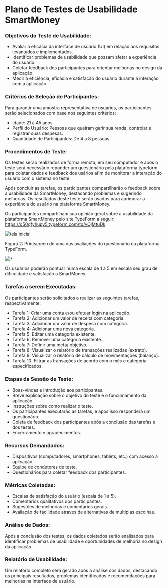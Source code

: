 # Plano de Testes de Usabilidade SmartMoney

### Objetivos do Teste de Usabilidade:
- Avaliar a eficácia da interface de usuário (UI) em relação aos requisitos levantados e implementados.
- Identificar problemas de usabilidade que possam afetar a experiência do usuário.
- Coletar feedback dos participantes para orientar melhorias no design da aplicação.
- Medir a eficiência, eficácia e satisfação do usuário durante a interação com a aplicação.

### Critérios de Seleção de Participantes:
Para garantir uma amostra representativa de usuários, os participantes serão selecionados com base nos seguintes critérios:

- Idade: 21 a 45 anos
- Perfil do Usuário: Pessoas que queiram gerir sua renda, controlar e registrar suas despesas.
- Quantidade de Participantes: De 4 a 8 pessoas.

### Procedimentos de Teste:
Os testes serão realizados de forma remota, em seu computador e após o teste será necessário reponder um questionário pela plataforma typeform  para coletar dados e feedback dos usários afim de monitorar a interação do usuário com o sistema no teste.

Após concluir as tarefas, os participantes compartilharão o feedback sobre a usabilidade da SmartMoney, destacando problemas e sugerindo melhorias. Os resultados deste teste serão usados para aprimorar a experiência do usuário na plataforma SmartMoney.

Os participantes compartilham sua opinião geral sobre a usabilidade da plataforma SmartMoney pelo site TypeForm a seguir: 
https://d50qfyhupy5.typeform.com/to/vOjMtuDk

![tela inicial](https://github.com/ICEI-PUC-Minas-PMV-ADS/pmv-ads-2023-2-e2-proj-int-t8-smartmoney/assets/89883311/dec2df6f-8798-4f30-832f-48a5beb2dde2)

Figura 2: Printscreen de uma das avaliações do questionário na plataforma TypeForm.

![7](https://github.com/ICEI-PUC-Minas-PMV-ADS/pmv-ads-2023-2-e2-proj-int-t8-smartmoney/assets/89883311/d448e1ae-cd9d-4303-b9ef-2905e7ad35d7)


Os usuários poderão pontuar numa escala de 1 a 5 em escala seu grau de dificuldade e satisfação a SmartMoney.


### Tarefas a serem Executadas:
Os participantes serão solicitados a realizar as seguintes tarefas, respectivamente:

- Tarefa 1: Criar uma conta e/ou efetuar login na aplicação.
- Tarefa 2: Adicionar um valor de receita com categoria.
- Tarefa 3: Adicionar um valor de despesa com categoria.
- Tarefa 4: Adicionar uma nova categoria.
- Tarefa 5: Editar uma categoria existente.
- Tarefa 6: Remover uma categoria existente.
- Tarefa 7: Definir uma meta/ objetivo.
- Tarefa 8: Visualizar o relatório de transações realizadas (extrato).
- Tarefa 9: Visualizar o relatório de cálculo de movimentações (balanço).
- Tarefa 10: Filtrar as transações de acordo com o mês e categoria especificados.

### Etapas da Sessão de Teste:
- Boas-vindas e introdução aos participantes.
- Breve explicação sobre o objetivo do teste e o funcionamento da aplicação.
- Instruções sobre como realizar o teste.
- Os participantes executarão as tarefas, e após isso responderá um questionário.
- Coleta de feedback dos participantes após a conclusão das tarefas e dos testes.
- Encerramento e agradecimentos.

### Recursos Demandados:
- Dispositivos (computadores, smartphones, tablets, etc.) com acesso à aplicação.
- Equipe de condutores de teste.
- Questionários para coletar feedback dos participantes.

### Métricas Coletadas:
- Escalas de satisfação do usuário (escala de 1 a 5).
- Comentários qualitativos dos participantes.
- Sugestões de melhorias e comentários gerais.
- Avaliação de facilidade atraves de alternativas de multiplas escolhas. 

### Análise de Dados:
Após a conclusão dos testes, os dados coletados serão analisados para identificar problemas de usabilidade e oportunidades de melhoria no design da aplicação.

### Relatório de Usabilidade:
Um relatório completo será gerado após a análise dos dados, destacando os principais resultados, problemas identificados e recomendações para melhorias na interface de usuário.
